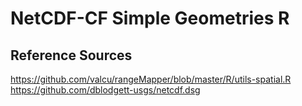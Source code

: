 # NetCDF-CF Simple Geometries R

## Reference Sources
https://github.com/valcu/rangeMapper/blob/master/R/utils-spatial.R
https://github.com/dblodgett-usgs/netcdf.dsg
